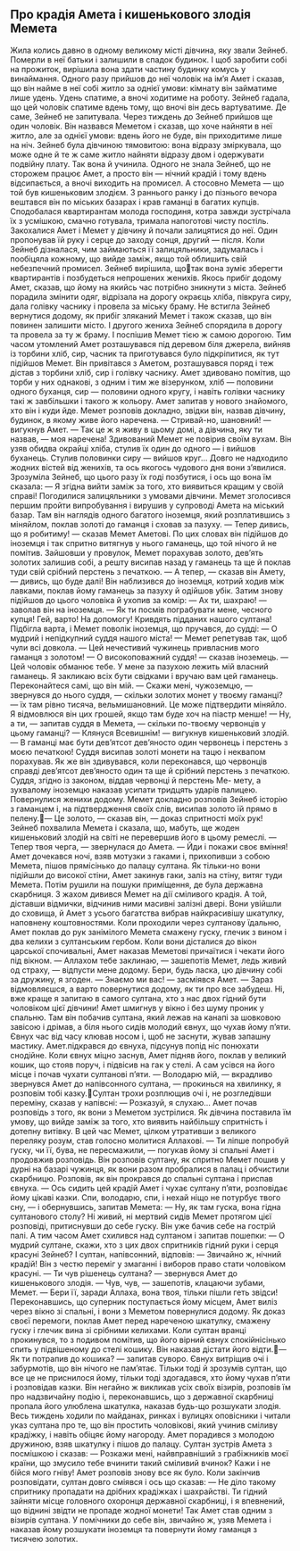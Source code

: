 ## Про крадія Амета і кишенькового злодія Мемета
Жила колись давно в одному великому місті дівчина, яку звали Зейнеб. Померли в неї батьки і залишили в спадок будинок. І щоб заробити собі на прожиток, вирішила вона здати частину будинку комусь у винаймання. Одного разу прийшов до неї чоловік на ім’я Амет і сказав, що він найме в неї собі житло за однієї умови: кімнату він займатиме лише удень. Удень спатиме, а вночі ходитиме на роботу.
Зейнеб гадала, що цей чоловік спатиме вдень тому, що вночі він десь вартуватиме. Де саме, Зейнеб не запитувала.
Через тиждень до Зейнеб прийшов ще один чоловік. Він назвався Меметом і сказав, що хоче найняти в неї житло, але за однієї умови: вдень його не буде, він приходитиме лише на ніч. Зейнеб була дівчиною тямовитою: вона відразу зміркувала, що може одне й те ж саме житло найняти відразу двом і одержувати подвійну плату. Так вона й учинила.
Одного не знала Зейнеб, що не сторожем працює Амет, а просто він — нічний крадій і тому вдень відсипається, а вночі виходить на промисел. А стосовно Мемета — що той був кишеньковим злодієм. З раннього ранку і до пізнього вечора вештався він по міських базарах і крав гаманці в багатих купців.
Сподобалася квартирантам молода господиня, котра завжди зустрічала їх з усмішкою, смачно готувала, тримала напоготові чисту постіль. Закохалися Амет і Мемет у дівчину й почали залицятися до неї. Один пропонував їй руку і серце до заходу сонця, другий — після.
Коли Зейнеб дізналася, чим займаються її залицяльники, задумалась і пообіцяла кожному, що вийде заміж, якщо той облишить свій небезпечний промисел. Зейнеб вирішила, щотак вона зуміє зберегти квартирантів і позбудеться непрошених женихів.
Якось прибіг додому Амет, сказав, що йому на якийсь час потрібно зникнути з міста. Зейнеб порадила змінити одяг, відрізала на дорогу окраєць хліба, півкруга сиру, дала голівку часнику і провела за міську браму.
Не встигла Зейнеб вернутися додому, як прибіг зляканий Мемет і також сказав, що він повинен залишити місто. І другого жениха Зейнеб спорядила в дорогу та провела за ту ж браму. І поспішив Мемет тією ж самою дорогою.
Тим часом утомлений Амет розташувався під деревом біля джерела, вийняв із торбини хліб, сир, часник та приготувався було підкріпитися, як тут підійшов Мемет. Він привітався з Аметом, розташувався поряд і теж дістав з торбини хліб, сир і голівку часнику. Амет здивовано помітив, що торби у них однакові, з одним і тим же візерунком, хліб — половини одного буханця, сир — половини одного кругу, і навіть голівки часнику такі ж завбільшки і такого ж кольору. Амет запитав у нового знайомого, хто він і куди йде.
Мемет розповів докладно, звідки він, назвав дівчину, будинок, в якому живе його наречена.
— Стривай-но, шановний! — вигукнув Амет. — Так це ж я живу в цьому домі, а дівчина, яку ти назвав, — моя наречена!
Здивований Мемет не повірив своїм вухам. Він узяв обидва окрайці хліба, стулив їх один до одного — і вийшов буханець. Стулив половинки сиру — вийшов круг...
Довго не надходило жодних вістей від женихів, та ось якогось чудового дня вони з’явилися. Зрозуміла Зейнеб, що цього разу їх годі позбутися, і ось що вона їм сказала:
— Я згідна вийти заміж за того, хто виявиться кращим у своїй справі!
Погодилися залицяльники з умовами дівчини. Мемет зголосився першим пройти випробування і вирушив у супроводі Амета на міський базар. Там він наглядів одного багатого іноземця, який розплатившись з міняйлом, поклав золоті до гаманця і сховав за пазуху.
— Тепер дивись, що я робитиму! — сказав Мемет Аметові.
По цих словах він підійшов до іноземця і так спритно витягнув у нього гаманець, що той нічого й не помітив. Зайшовши у провулок, Мемет порахував золото, дев’ять золотих залишив собі, а решту висипав назад у гаманець та ще й поклав туди свій срібний перстень з печаткою.
— А тепер, — сказав він Амету, — дивись, що буде далі!
Він наблизився до іноземця, котрий ходив між лавками,
поклав йому гаманець за пазуху й одійшов убік. Затим знову підійшов до цього чоловіка й ухопив за комір:
— Ах ти, шахраю! — заволав він на іноземця. — Як ти посмів пограбувати мене, чесного купця! Гей, варто! На допомогу! Кривдять підданих нашого султана!
Підбігла варта, і Мемет поволік іноземця, що пручався, до судді:
— О мудрий і непідкупний суддя нашого міста! — Мемет репетував так, щоб чули всі довкола. — Цей нечестивий чужинець привласнив мого гаманця з золотом!
— О високоповажний суддя! — сказав іноземець. — Цей чоловік обманює тебе. У мене за пазухою лежить мій власний гаманець. Я закликаю всіх бути свідками і вручаю вам цей гаманець. Переконайтеся самі, що він мій.
— Скажи мені, чужоземцю, — звернувся до нього суддя, — скільки золотих монет у твоєму гаманці?
— їх там рівно тисяча, вельмишановний. Це може підтвердити міняйло. Я відмовлюся він цих грошей, якщо там буде хоч на піастр менше!
— Ну, а ти, — запитав суддя в Мемета, — скільки по-твоєму червонців у цьому гаманці?
— Клянуся Всевишнім! — вигукнув кишеньковий злодій. — В гаманці має бути дев’ятсот дев’яносто один червонець і перстень з моєю печаткою!
Суддя висипав золоті монети на тацю і неквапом порахував. Як же він здивувався, коли переконався, що червонців справді дев’ятсот дев’яносто один та ще й срібний перстень з печаткою.
Суддя, згідно із законом, віддав червонці й перстень Ме- мету, а зухвалому іноземцю наказав усипати тридцять ударів палицею.
Повернулися женихи додому. Мемет докладно розповів Зейнеб історію з гаманцем і, на підтвердження своїх слів, висипав золото їй прямо в пелену.— Це золото, — сказав він, — доказ спритності моїх рук!
Зейнеб похвалила Мемета і сказала, що, мабуть, ще жоден кишеньковий злодій на світі не перевершив його в цьому ремеслі.
— Тепер твоя черга, — звернулася до Амета. — Йди і покажи своє вміння!
Амет дочекався ночі, взяв мотузки з гаками і, прихопивши з собою Мемета, пішов прямісінько до палацу султана. Як тільки-но вони підійшли до високої стіни, Амет закинув гаки, заліз на стіну, витяг туди Мемета. Потім рушили на пошуки приміщення, де була державна скарбниця.
З жахом дивився Мемет на дії сміливого крадія. А той, діставши відмички, відчинив ними масивні залізні двері. Вони увійшли до сховища, й Амет з усього багатства вибрав найкрасивішу шкатулку, наповнену коштовностями. Коли проходили через султанову їдальню, Амет поклав до рук занімілого Мемета смажену гуску, глечик з вином і два келихи з султанським гербом.
Коли вони дісталися до вікон царської спочивальні, Амет наказав Меметові причаїтися і чекати його під вікном.
— Аллахом тебе заклинаю, — зашепотів Мемет, ледь живий од страху, — відпусти мене додому. Бери, будь ласка, цю дівчину собі за дружину, я згоден.
— Знаємо ми вас! — засміявся Амет. — Зараз відмовляєшся, а варто повернутися додому, як ти про все забудеш. Ні, вже краще я запитаю в самого султана, хто з нас двох гідний бути чоловіком цієї дівчини!
Амет шмигнув у вікно і без шуму проник у спальню. Там він побачив султана, який лежав на канапі за шовковою завісою і дрімав, а біля нього сидів молодий євнух, що чухав йому п’яти. Євнух час від часу клював носом і, щоб не заснути, жував запашну мастику. Амет.підкрався до євнуха, підсунув попід ніс понюхати снодійне.
Коли євнух міцно заснув, Амет підняв його, поклав у великий кошик, що стояв поруч, і підвісив на гак у стелі. А сам усівся на його місце і почав чухати султанові п’яти.
— Володарю мій, — вкрадливо звернувся Амет до напівсонного султана, — прокинься на хвилинку, я розповім тобі казку.Султан трохи розплющив очі і, не розгледівши переміну, сказав у напівсні:
— Розказуй, я слухаю...
Амет почав розповідь з того, як вони з Меметом зустрілися. Як дівчина поставила їм умову, що вийде заміж за того, хто виявить найбільшу спритність і дотепну витівку. В цей час Мемет, цілком утративши з великого переляку розум, став голосно молитися Аллахові.
— Ти ліпше попробуй гуску, чи її, бува, не пересмажили, — погукав йому зі спальні Амет і продовжив розповідь.
Він розповів султану, як спритно Мемет пошив у дурні на базарі чужинця, як вони разом пробралися в палац і обчистили скарбницю. Розповів, як він прокрався до спальні султана і приспав євнуха.
— Ось сидить цей крадій Амет і чухає султану п’яти, розповідає йому цікаві казки. Спи, володарю, спи, і нехай ніщо не потурбує твого сну, — і обернувшись, запитав Мемета: — Ну, як там гуска, вона гідна султанового столу?
Ні живий, ні мертвий сидів Мемет протягом цієї розповіді, притиснувши до себе гуску. Він уже бачив себе на гострій палі. А тим часом Амет схилився над султаном і запитав пошепки:
— О мудрий султане, скажи, хто з цих двох спритників гідний руки і серця красуні Зейнеб?
І султан, напівсонний, відповів:
— Звичайно ж, нічний крадій! Він з честю переміг у змаганні і виборов право стати чоловіком красуні.
— Ти чув рішенець султана? — звернувся Амет до кишенькового злодія.
— Чув, чув, — зашепотів, клацаючи зубами, Мемет. — Бери її, заради Аллаха, вона твоя, тільки пішли геть звідси!
Переконавшись, що суперник поступається йому місцем, Амет виліз через вікно зі спальні, і вони з Меметом повернулися додому. Як доказ своєї перемоги, поклав Амет перед нареченою шкатулку, смажену гуску і глечик вина зі срібними келихами.
Коли султан вранці прокинувся, то з подивом помітив, що його вірний євнух спокійнісінько спить у підвішеному до стелі кошику. Він наказав дістати його відти.— Як ти потрапив до кошика? — запитав суворо.
Євнух витріщив очі і забурмотів, що він нічого не пам’ятає.
Тільки тоді й зрозумів султан, що все це не приснилося йому, тільки тоді здогадався, хто йому чухав п’яти і розповідав казки. Він негайно ж викликав усіх своїх візирів, розповів їм про надзвичайну подію і, переконавшись, що з державної скарбниці пропала його улюблена шкатулка, наказав будь-що розшукати злодія.
Весь тиждень ходили по майданах, ринках і вулицях оповісники і читали указ султана про те, що він простить чоловікові, який учинив сміливу крадіжку, і навіть обіцяє йому нагороду.
Амет порадився з молодою дружиною, взяв шкатулку і пішов до палацу. Султан зустрів Амета з посмішкою і сказав:
— Розкажи мені, найвправніший з грабіжників моєї країни, що змусило тебе вчинити такий сміливий вчинок? Кажи і не бійся мого гніву!
Амет розповів знову все як було. Коли закінчив розповідати, султан довго сміявся і ось що сказав:
— Не діло такому спритнику пропадати на дрібних крадіжках і шахрайстві. Ти гідний зайняти місце головного охоронця державної скарбниці, і я впевнений, що віднині звідти не пропаде жодної монети!
Так Амет став одним з візирів султана. У помічники до себе він, звичайно ж, узяв Мемета і наказав йому розшукати іноземця та повернути йому гаманця з тисячею золотих.

